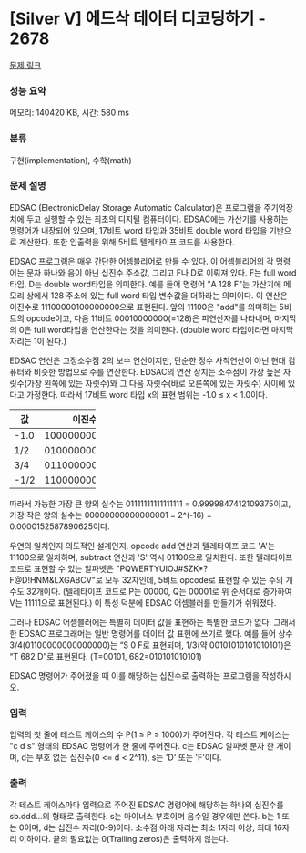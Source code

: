 # [Silver V] 에드삭 데이터 디코딩하기 - 2678 

[문제 링크](https://www.acmicpc.net/problem/2678) 

### 성능 요약

메모리: 140420 KB, 시간: 580 ms

### 분류

구현(implementation), 수학(math)

### 문제 설명

<p>EDSAC (ElectronicDelay Storage Automatic Calculator)은 프로그램을 주기억장치에 두고 실행할 수 있는 최초의 디지털 컴퓨터이다. EDSAC에는 가산기를 사용하는 명령어가 내장되어 있으며, 17비트 word 타입과 35비트 double word 타입을 기반으로 계산한다. 또한 입출력을 위해 5비트 텔레타이프 코드를 사용한다.</p>

<p>EDSAC 프로그램은 매우 간단한 어셈블리어로 만들 수 있다. 이 어셈블리어의 각 명령어는 문자 하나와 음이 아닌 십진수 주소값, 그리고 F나 D로 이뤄져 있다. F는 full word타입, D는 double word타입을 의미한다. 예를 들어 명령어 "A 128 F"는 가산기에 메모리 상에서 128 주소에 있는 full word 타입 변수값을 더하라는 의미이다. 이 연산은 이진수로 11100000100000000으로 표현된다. 앞의 11100은 "add"를 의미하는 5비트의 opcode이고, 다음 11비트 00010000000(=128)은 피연산자를 나타내며, 마지막의 0은 full word타입을 연산한다는 것을 의미한다. (double word 타입이라면 마지막 자리는 1이 된다.)</p>

<p>EDSAC 연산은 고정소수점 2의 보수 연산이지만, 단순한 정수 사칙연산이 아닌 현대 컴퓨터와 비슷한 방법으로 수를 연산한다. EDSAC의 연산 장치는 소수점이 가장 높은 자릿수(가장 왼쪽에 있는 자릿수)와 그 다음 자릿수(바로 오른쪽에 있는 자릿수) 사이에 있다고 가정한다. 따라서 17비트 word 타입 x의 표현 범위는 -1.0 ≤ x < 1.0이다.</p>

<table class="table table-bordered" style="width:30%">
	<thead>
		<tr>
			<th>값</th>
			<th>이진수 표현</th>
		</tr>
	</thead>
	<tbody>
		<tr>
			<td>-1.0</td>
			<td>10000000000000000</td>
		</tr>
		<tr>
			<td>1/2</td>
			<td>01000000000000000</td>
		</tr>
		<tr>
			<td>3/4</td>
			<td>01100000000000000</td>
		</tr>
		<tr>
			<td>-1/2</td>
			<td>11000000000000000</td>
		</tr>
	</tbody>
</table>

<p>따라서 가능한 가장 큰 양의 실수는 01111111111111111 = 0.9999847412109375이고, 가장 작은 양의 실수는 00000000000000001 = 2^(-16) = 0.0000152587890625이다.</p>

<p>우연의 일치인지 의도적인 설계인지, opcode add 연산과 텔레타이프 코드 'A'는 11100으로 일치하며, subtract 연산과 'S' 역시 01100으로 일치한다. 또한 텔레타이프 코드로 표현할 수 있는 알파벳은 "PQWERTYUIOJ#SZK*?F@D!HNM&LXGABCV"로 모두 32자인데, 5비트 opcode로 표현할 수 있는 수의 개수도 32개이다. (텔레타이프 코드로 P는 00000, Q는 00001로 위 순서대로 증가하여 V는 11111으로 표현된다.) 이 특성 덕분에 EDSAC 어셈블러를 만들기가 쉬워졌다.</p>

<p>그러나 EDSAC 어셈블러에는 특별히 데이터 값을 표현하는 특별한 코드가 없다. 그래서 한 EDSAC 프로그래머는 일반 명령어를 데이터 값 표현에 쓰기로 했다. 예를 들어 상수 3/4(01100000000000000)는 “S 0 F로 표현되며, 1/3(약 00101010101010101)은 “T 682 D”로 표현된다. (T=00101, 682=010101010101)</p>

<p>EDSAC 명령어가 주어졌을 때 이를 해당하는 십진수로 출력하는 프로그램을 작성하시오.</p>

### 입력 

 <p>입력의 첫 줄에 테스트 케이스의 수 P(1 ≤ P ≤ 1000)가 주어진다. 각 테스트 케이스는 "c d s" 형태의 EDSAC 명령어가 한 줄에 주어진다. c는 EDSAC 알파벳 문자 한 개이며, d는 부호 없는 십진수(0 <= d < 2^11), s는 'D' 또는 'F'이다.</p>

### 출력 

 <p>각 테스트 케이스마다 입력으로 주어진 EDSAC 명령어에 해당하는 하나의 십진수를 sb.ddd...의 형태로 출력한다. s는 마이너스 부호이며 음수일 경우에만 쓴다. b는 1 또는 0이며, d는 십진수 자리(0-9)이다. 소수점 아래 자리는 최소 1자리 이상, 최대 16자리 이하이다. 끝의 필요없는 0(Trailing zeros)은 출력하지 않는다.</p>

